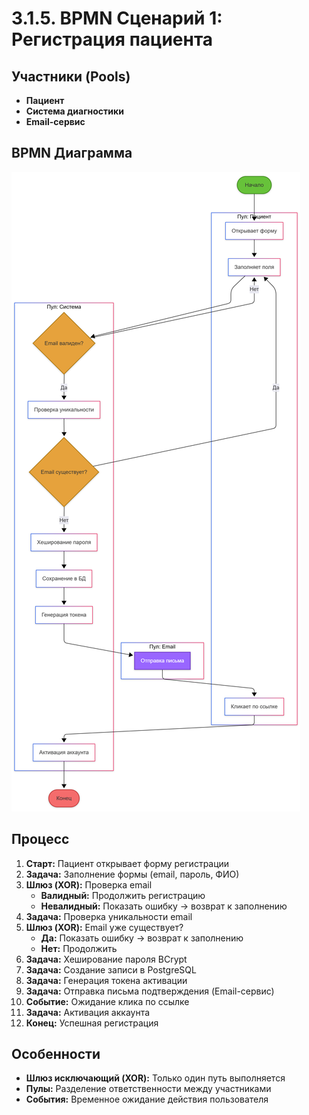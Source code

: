 # 3.1.5. BPMN Сценарий 1: Регистрация пациента

## Участники (Pools)
- **Пациент**
- **Система диагностики**
- **Email-сервис**

## BPMN Диаграмма

![Диаграмма](../img/diagrams/bpmn-1.png)

## Процесс

1. **Старт:** Пациент открывает форму регистрации
2. **Задача:** Заполнение формы (email, пароль, ФИО)
3. **Шлюз (XOR):** Проверка email
   - **Валидный:** Продолжить регистрацию
   - **Невалидный:** Показать ошибку → возврат к заполнению
4. **Задача:** Проверка уникальности email
5. **Шлюз (XOR):** Email уже существует?
   - **Да:** Показать ошибку → возврат к заполнению
   - **Нет:** Продолжить
6. **Задача:** Хеширование пароля BCrypt
7. **Задача:** Создание записи в PostgreSQL
8. **Задача:** Генерация токена активации
9. **Задача:** Отправка письма подтверждения (Email-сервис)
10. **Событие:** Ожидание клика по ссылке
11. **Задача:** Активация аккаунта
12. **Конец:** Успешная регистрация

## Особенности
- **Шлюз исключающий (XOR):** Только один путь выполняется
- **Пулы:** Разделение ответственности между участниками
- **События:** Временное ожидание действия пользователя

